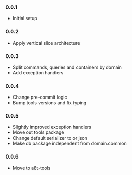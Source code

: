 ### 0.0.1

- Initial setup

### 0.0.2

- Apply vertical slice architecture

### 0.0.3

- Split commands, queries and containers by domain
- Add exception handlers

### 0.0.4

- Change pre-commit logic
- Bump tools versions and fix typing

### 0.0.5

- Slightly improved exception handlers
- Move out tools package
- Change default serializer to or json
- Make db package independent from domain.common

### 0.0.6

- Move to a8t-tools